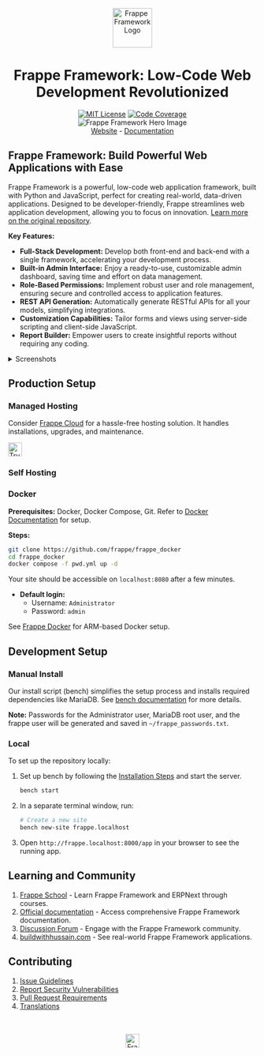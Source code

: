 <div align="center" markdown="1">
    <img src=".github/framework-logo-new.svg" width="80" height="80" alt="Frappe Framework Logo"/>
    <h1>Frappe Framework: Low-Code Web Development Revolutionized</h1>
</div>

<div align="center">
    <a target="_blank" href="LICENSE" title="License: MIT"><img src="https://img.shields.io/badge/License-MIT-success.svg" alt="MIT License"></a>
    <a href="https://codecov.io/gh/frappe/frappe"><img src="https://codecov.io/gh/frappe/frappe/branch/develop/graph/badge.svg?token=XoTa679hIj" alt="Code Coverage"></a>
</div>

<div align="center">
    <img src=".github/hero-image.png" alt="Frappe Framework Hero Image" />
</div>

<div align="center">
    <a href="https://frappe.io/framework">Website</a>
    -
    <a href="https://docs.frappe.io/framework">Documentation</a>
</div>

## Frappe Framework: Build Powerful Web Applications with Ease

Frappe Framework is a powerful, low-code web application framework, built with Python and JavaScript, perfect for creating real-world, data-driven applications.  Designed to be developer-friendly, Frappe streamlines web application development, allowing you to focus on innovation.  [Learn more on the original repository](https://github.com/frappe/frappe).

**Key Features:**

*   **Full-Stack Development:** Develop both front-end and back-end with a single framework, accelerating your development process.
*   **Built-in Admin Interface:** Enjoy a ready-to-use, customizable admin dashboard, saving time and effort on data management.
*   **Role-Based Permissions:** Implement robust user and role management, ensuring secure and controlled access to application features.
*   **REST API Generation:** Automatically generate RESTful APIs for all your models, simplifying integrations.
*   **Customization Capabilities:** Tailor forms and views using server-side scripting and client-side JavaScript.
*   **Report Builder:** Empower users to create insightful reports without requiring any coding.

<details>
<summary>Screenshots</summary>

![List View](.github/fw-list-view.png)
![Form View](.github/fw-form-view.png)
![Role Permission Manager](.github/fw-rpm.png)
</details>

## Production Setup

### Managed Hosting

Consider [Frappe Cloud](https://frappecloud.com) for a hassle-free hosting solution.  It handles installations, upgrades, and maintenance.

<div>
    <a href="https://frappecloud.com/" target="_blank">
        <picture>
            <source media="(prefers-color-scheme: dark)" srcset="https://frappe.io/files/try-on-fc-white.png">
            <img src="https://frappe.io/files/try-on-fc-black.png" alt="Try on Frappe Cloud" height="28" />
        </picture>
    </a>
</div>

### Self Hosting

### Docker

**Prerequisites:** Docker, Docker Compose, Git. Refer to [Docker Documentation](https://docs.docker.com) for setup.

**Steps:**

```bash
git clone https://github.com/frappe/frappe_docker
cd frappe_docker
docker compose -f pwd.yml up -d
```

Your site should be accessible on `localhost:8080` after a few minutes.

*   **Default login:**
    *   Username: `Administrator`
    *   Password: `admin`

See [Frappe Docker](https://github.com/frappe/frappe_docker?tab=readme-ov-file#to-run-on-arm64-architecture-follow-this-instructions) for ARM-based Docker setup.

## Development Setup

### Manual Install

Our install script (bench) simplifies the setup process and installs required dependencies like MariaDB. See [bench documentation](https://github.com/frappe/bench) for more details.

**Note:** Passwords for the Administrator user, MariaDB root user, and the frappe user will be generated and saved in `~/frappe_passwords.txt`.

### Local

To set up the repository locally:

1.  Set up bench by following the [Installation Steps](https://docs.frappe.io/framework/user/en/installation) and start the server.
    ```bash
    bench start
    ```

2.  In a separate terminal window, run:
    ```bash
    # Create a new site
    bench new-site frappe.localhost
    ```

3.  Open `http://frappe.localhost:8000/app` in your browser to see the running app.

## Learning and Community

1.  [Frappe School](https://frappe.school) - Learn Frappe Framework and ERPNext through courses.
2.  [Official documentation](https://docs.frappe.io/framework) - Access comprehensive Frappe Framework documentation.
3.  [Discussion Forum](https://discuss.frappe.io/) - Engage with the Frappe Framework community.
4.  [buildwithhussain.com](https://buildwithhussain.com) - See real-world Frappe Framework applications.

## Contributing

1.  [Issue Guidelines](https://github.com/frappe/erpnext/wiki/Issue-Guidelines)
2.  [Report Security Vulnerabilities](https://frappe.io/security)
3.  [Pull Request Requirements](https://github.com/frappe/erpnext/wiki/Contribution-Guidelines)
4.  [Translations](https://crowdin.com/project/frappe)

<br>
<br>
<div align="center">
    <a href="https://frappe.io" target="_blank">
        <picture>
            <source media="(prefers-color-scheme: dark)" srcset="https://frappe.io/files/Frappe-white.png">
            <img src="https://frappe.io/files/Frappe-black.png" alt="Frappe Technologies" height="28"/>
        </picture>
    </a>
</div>